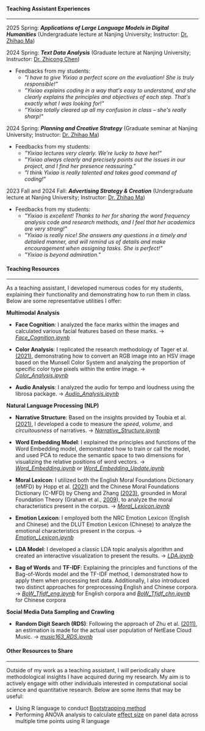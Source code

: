 #### **Teaching Assistant Experiences**

---

2025 Spring: **_Applications of Large Language Models in Digital Humanities_** (Undergraduate lecture at Nanjing University; Instructor: [Dr. Zhihao Ma](https://www.researchgate.net/profile/Zhihao-Ma-2))

2024 Spring: **_Text Data Analysis_** (Graduate lecture at Nanjing University; Instructor: [Dr. Zhicong Chen](https://zhicongchen.github.io/))

- Feedbacks from my students:
  - _"I have to give Yixiao a perfect score on the evaluation! She is truly responsible!"_
  - _"Yixiao explains coding in a way that's easy to understand, and she clearly explains the principles and objectives of each step. That's exactly what I was looking for!"_
  - _"Yixiao totally cleared up all my confusion in class – she's really sharp!"_

2024 Spring: **_Planning and Creative Strategy_** (Graduate seminar at Nanjing University; Instructor: [Dr. Zhihao Ma](https://www.researchgate.net/profile/Zhihao-Ma-2))

- Feedbacks from my students:
  - _"Yixiao lectures very clearly. We're lucky to have her!"_
  - _"Yixiao always clearly and precisely points out the issues in our project, and I find her presence reassuring."_
  - _"I think Yixiao is really talented and takes good command of coding!"_

2023 Fall and 2024 Fall: **_Advertising Strategy & Creation_** (Undergraduate lecture at Nanjing University; Instructor: [Dr. Zhihao Ma](https://www.researchgate.net/profile/Zhihao-Ma-2))

- Feedbacks from my students:
  - _"Yixiao is excellent! Thanks to her for sharing the word frequency analysis code and research methods, and I feel that her academics are very strong!"_
  - _"Yixiao is really nice! She answers any questions in a timely and detailed manner, and will remind us of details and make encouragement 
 when assigning tasks. She is perfect!"_
  - _"Yixiao is beyond admiration."_


#### **Teaching Resources**

---

As a teaching assistant, I developed numerous codes for my students, explaining their functionality and demonstrating how to run them in class. Below are some representative utilities I offer:

**Multimodal Analysis**

- **Face Cognition**: I analyzed the face marks within the images and calculated various facial features based on these marks. -> [_Face_Cognition.ipynb_](https://github.com/sun-yixiao/teaching/blob/main/Face_Cognition.ipynb)

- **Color Analysis**: I replicated the research methodology of Tager et al. [(2021)](https://doi.org/10.1002/col.22638), demonstrating how to convert an RGB image into an HSV image based on the Munsell Color System and analyzing the proportion of specific color type pixels within the entire image. -> [_Color_Analysis.ipynb_](https://github.com/sun-yixiao/teaching/blob/main/Color_Analysis.ipynb)

- **Audio Analysis**: I analyzed the audio for tempo and loudness using the librosa package. -> [_Audio_Analysis.ipynb_](https://github.com/sun-yixiao/teaching/blob/main/Audio_Analysis.ipynb)

**Natural Language Processing (NLP)**

- **Narrative Structure**: Based on the insights provided by Toubia et al. [(2021)](https://doi.org/10.1073/pnas.2011695118), I developed a code to measure the _speed_, _volume_, and _circuitousness_ of narratives. -> [_Narrative_Structure.ipynb_](https://github.com/sun-yixiao/teaching/blob/main/Narrative_Structure.ipynb)

- **Word Embedding Model**: I explained the principles and functions of the Word Embedding model, demonstrated how to train or call the model, and used PCA to reduce the semantic space to two dimensions for visualizing the relative positions of word vectors. -> [_Word_Embedding.ipynb_](https://github.com/sun-yixiao/teaching/blob/main/Word_Embedding.ipynb) or [_Word_Embedding_Update.ipynb_](https://github.com/sun-yixiao/teaching/blob/main/Word_Embeeding_Update.ipynb)

- **Moral Lexicon**: I utilized both the English Moral Foundations Dictionary (eMFD) by Hopp et al. [(2021)](https://doi.org/10.3758/s13428-020-01433-0) and the Chinese Moral Foundations Dictionary (C-MFD) by Cheng and Zhang [(2023)](https://doi.org/10.5117/CCR2023.2.10.CHEN), grounded in Moral Foundation Theory (Graham et al., [2009](https://doi.org/10.1037/a0015141)), to analyze the moral characteristics present in the corpus. -> [_Moral_Lexicon.ipynb_](https://github.com/sun-yixiao/teaching/blob/main/Moral_Lexicon.ipynb)

- **Emotion Lexicon**: I employed both the NRC Emotion Lexicon (English and Chinese) and the DLUT Emotion Lexicon (Chinese) to analyze the emotional characteristics present in the corpus. -> [_Emotion_Lexicon.ipynb_](https://github.com/sun-yixiao/teaching/blob/main/Emotion_Lexicon.ipynb)

- **LDA Model**: I developed a classic LDA topic analysis algorithm and created an interactive visualization to present the results. -> [_LDA.ipynb_](https://github.com/sun-yixiao/teaching/blob/main/LDA.ipynb)

- **Bag of Words** and **TF-IDF**: Explaining the principles and functions of the Bag-of-Words model and the TF-IDF method, I demonstrated how to apply them when processing text data. Additionally, I also introduced two distinct approaches for preprocessing English and Chinese corpora. -> [_BoW_Tfidf_eng.ipynb_](https://github.com/sun-yixiao/teaching/blob/main/BoW_Tfidf_eng.ipynb) for English corpora and [_BoW_Tfidf_chn.ipynb_](https://github.com/sun-yixiao/teaching/blob/main/BoW_Tfidf_chn.ipynb) for Chinese corpora

**Social Media Data Sampling and Crawling**

- **Random Digit Search (RDS)**: Following the approach of Zhu et al. [(2011)](https://doi.org/10.1177/0894439310382512), an estimation is made for the actual user population of NetEase Cloud Music. -> [_music163_RDS.ipynb_](https://github.com/sun-yixiao/teaching/blob/main/music163_RDS.ipynb)


#### **Other Resources to Share**

---

Outside of my work as a teaching assistant, I will periodically share methodological insights I have acquired during my research. My aim is to actively engage with other individuals interested in computational social science and quantitative research. Below are some items that may be useful:

- Using R language to conduct [Bootstrapping method](https://github.com/sun-yixiao/teaching/discussions/2)
- Performing ANOVA analysis to calculate [effect size](https://github.com/sun-yixiao/teaching/discussions/3) on panel data across multiple time points using R language
